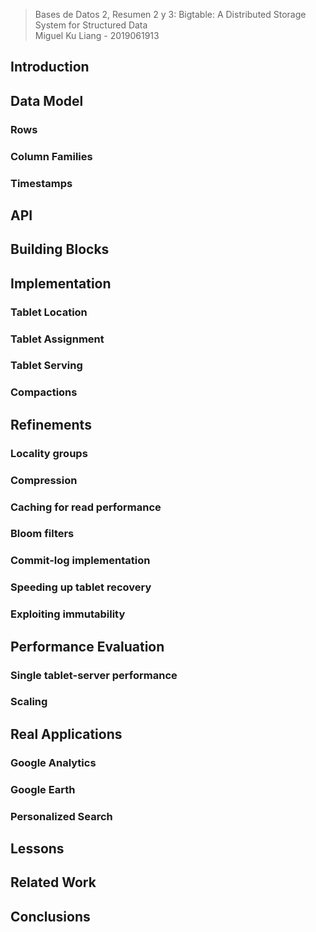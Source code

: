 > Bases de Datos 2, Resumen 2 y 3: Bigtable: A Distributed Storage System for Structured Data  
> Miguel Ku Liang - 2019061913

## Introduction


## Data Model


### Rows


### Column Families


### Timestamps


## API


## Building Blocks


## Implementation


### Tablet Location


### Tablet Assignment


### Tablet Serving


### Compactions


## Refinements


### Locality groups


### Compression


### Caching for read performance


### Bloom filters


### Commit-log implementation


### Speeding up tablet recovery


### Exploiting immutability


## Performance Evaluation


### Single tablet-server performance


### Scaling


## Real Applications


### Google Analytics


### Google Earth


### Personalized Search


## Lessons


## Related Work


## Conclusions